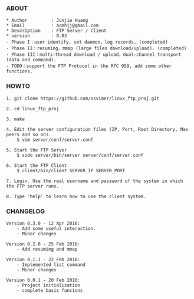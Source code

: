 ### ABOUT

    * Author         : Junjie Huang
    * Email          : acmhjj@gmail.com
    * Description    : FTP Server / Client
    * version        : 0.03
    - Phase I：user identify, set daemon，log records. (completed)
    - Phase II：resuming，mmap (large files download/upload). (completed)
    - Phase III：multi-thread download / upload，dual-channel transport (data and command).
    - TODO：support the FTP Protocol in the RFC 959, add some other functions.

### HOWTO

    1. git clone https://github.com/osvimer/linux_ftp_proj.git

    2. cd linux_ftp_proj

    3. make

    4. Edit the server configuration files (IP, Port, Root Directory, Max peers and so on).
        $ vim server/conf/server.conf

    5. Start the FTP Server
        $ sudo server/bin/server server/conf/server.conf

    6. Start the FTP Client
        $ client/bin/client SERVER_IP SERVER_PORT

    7. Login. Use the real username and password of the system in which the FTP server runs.

    8. Type 'help' to learn how to use the client system.

### CHANGELOG

    Version 0.3.0 - 12 Apr 2016:
        - Add some useful interaction.
        - Minor changes

    Version 0.2.0 - 25 Feb 2016:
        - Add resuming and mmap

    Version 0.1.1 - 22 Feb 2016:
        - Implemented list command
        - Minor changes

    Version 0.0.1 - 20 Feb 2016:
        - Project initialization
        - complete basis funcions
